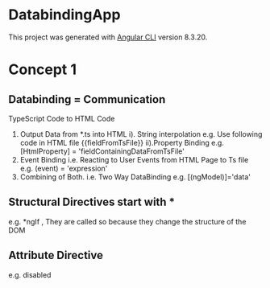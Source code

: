 # DatabindingApp

This project was generated with [Angular CLI](https://github.com/angular/angular-cli) version 8.3.20.

# Concept 1 

## Databinding = Communication 
TypeScript Code  to HTML Code
1. Output Data from *.ts into HTML
   i). String interpolation 
        e.g. Use following code in HTML file {{fieldFromTsFile}}
   ii).Property Binding e.g. [HtmlProperty] = 'fieldContainingDataFromTsFile'
2. Event Binding i.e. Reacting to User Events from HTML Page to Ts file
   e.g. (event) = 'expression'   
3. Combining of Both. i.e. Two Way DataBinding
   e.g. [(ngModel)]='data'   

## Structural Directives start with *
   e.g. *ngIf , They are called so because they change the structure of the DOM
## Attribute Directive
   e.g. disabled    